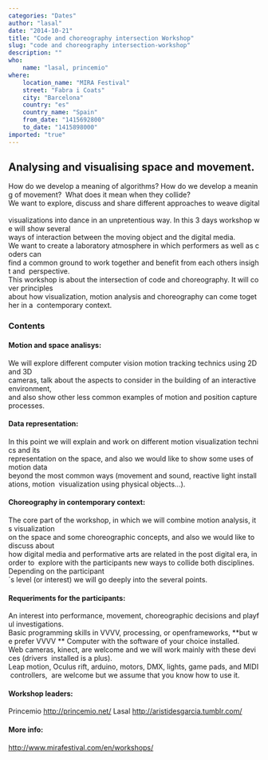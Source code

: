 ```yaml
---
categories: "Dates"
author: "lasal"
date: "2014-10-21"
title: "Code and choreography intersection Workshop"
slug: "code and choreography intersection-workshop"
description: ""
who: 
    name: "lasal, princemio"
where: 
    location_name: "MIRA Festival"
    street: "Fabra i Coats"
    city: "Barcelona"
    country: "es"
    country_name: "Spain"
    from_date: "1415692800"
    to_date: "1415898000"
imported: "true"
---
```



##  Analysing and visualising space and movement. 
How do we develop a meaning of algorithms? How do we develop a meaning of movement?  
What does it mean when they collide?  
We want to explore, discuss and share different approaches to weave digital  
visualizations into dance in an unpretentious way. In this 3 days workshop we will show several  
ways of interaction between the moving object and the digital media.   
 
We want to create a laboratory atmosphere in which performers as well as coders can  
find a common ground to work together and benefit from each others insight and  
perspective.  
  
This workshop is about the intersection of code and choreography. It will cover principles  
about how visualization, motion analysis and choreography can come together in a  
contemporary context.  
  
###  Contents  
####  Motion and space analisys:  
We will explore different computer vision motion tracking technics using 2D and 3D  
cameras, talk about the aspects to consider in the building of an interactive environment,  
and also show other less common examples of motion and position capture processes.   
####  Data representation:  
In this point we will explain and work on different motion visualization technics and its  
representation on the space, and also we would like to show some uses of motion data  
beyond the most common ways (movement and sound, reactive light installations, motion  
visualization using physical objects...).  
####  Choreography in contemporary context: 
The core part of the workshop, in which we will combine motion analysis, its visualization  
on the space and some choreographic concepts, and also we would like to discuss about 
how digital media and performative arts are related in the post digital era, in order to  
explore with the participants new ways to collide both disciplines.  
Depending on the participant´s level (or interest) we will go deeply into the several points.  
####  Requeriments for the participants:  
An interest into performance, movement, choreographic decisions and playful investigations.  
Basic programming skills in VVVV, processing, or openframeworks, **but we prefer VVVV ** 
Computer with the software of your choice installed.  
Web cameras, kinect, are welcome and we will work mainly with these devices (drivers  
installed is a plus).  
Leap motion, Oculus rift, arduino, motors, DMX, lights, game pads, and MIDI controllers,  
are welcome but we assume that you know how to use it.  
####  Workshop leaders:
Princemio
http://princemio.net/ 
Lasal
http://aristidesgarcia.tumblr.com/
####  More info:
http://www.mirafestival.com/en/workshops/